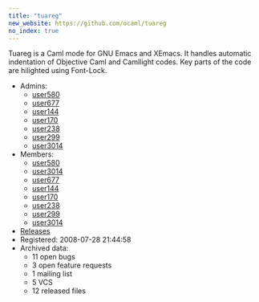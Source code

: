 ```yaml
---
title: "tuareg"
new_website: https://github.com/ocaml/tuareg
no_index: true
---
```


Tuareg is a Caml mode for GNU Emacs  and XEmacs. It handles automatic indentation of Objective Caml and Camllight codes.
Key parts of the code are hilighted using Font-Lock.



* Admins:
  * [user580](/users/user580)
  * [user677](/users/user677)
  * [user144](/users/user144)
  * [user170](/users/user170)
  * [user238](/users/user238)
  * [user299](/users/user299)
  * [user3014](/users/user3014)
* Members:
  * [user580](/users/user580)
  * [user3014](/users/user3014)
  * [user677](/users/user677)
  * [user144](/users/user144)
  * [user170](/users/user170)
  * [user238](/users/user238)
  * [user299](/users/user299)
  * [user3014](/users/user3014)
* [Releases](https://download.ocamlcore.org/tuareg)
* Registered: 2008-07-28 21:44:58
* Archived data:
  * 11 open bugs
  * 3 open feature requests
  * 1 mailing list
  * 5 VCS
  * 12 released files
